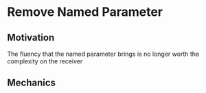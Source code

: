 # Remove Named Parameter

## Motivation
The fluency that the named parameter brings is no longer worth the complexity on the receiver

## Mechanics

